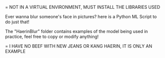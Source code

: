 =
NOT IN A VIRTUAL ENVIRONMENT, MUST INSTALL THE LIBRARIES USED

Ever wanna blur someone's face in pictures? here is a Python ML Script to do just that!

The "HaerinBlur" folder contains examples of the model being used in practice, feel free to copy or modify anything!

=
I HAVE NO BEEF WITH NEW JEANS OR KANG HAERIN, IT IS ONLY AN EXAMPLE
 
 
